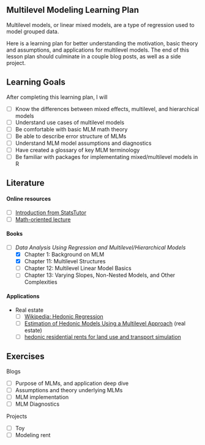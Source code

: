 ## Multilevel Modeling Learning Plan

Multilevel models, or linear mixed models, are a type of regression used to model grouped data. 

Here is a learning plan for better understanding the motivation, basic theory and assumptions, and applications for multilevel models. The end of this lesson plan should culminate in a couple blog posts, as well as a side project. 

## Learning Goals

After completing this learning plan, I will

- [ ] Know the differences between mixed effects, multilevel, and hierarchical models
- [ ] Understand use cases of multilevel models
- [ ] Be comfortable with basic MLM math theory
- [ ] Be able to describe error structure of MLMs
- [ ] Understand MLM model assumptions and diagnostics
- [ ] Have created a glossary of key MLM terminology
- [ ] Be familiar with packages for implementating mixed/multilevel models in R 

## Literature 

#### Online resources
        
- [ ] [Introduction from StatsTutor](http://www.statstutor.ac.uk/resources/uploaded/multilevelmodelling.pdf)
- [ ] [Math-oriented lecture](http://www2.stat.duke.edu/~sayan/Sta613/2018/lec/LMM.pdf)

#### Books 

- [ ] _Data Analysis Using Regression and Multilevel/Hierarchical Models_
    - [x] Chapter 1: Background on MLM
    - [x] Chapter 11: Multilevel Structures
    - [ ] Chapter 12: Multilevel Linear Model Basics
    - [ ] Chapter 13: Varying Slopes, Non-Nested Models, and Other Complexities

#### Applications

- Real estate
    - [ ] [Wikipedia: Hedonic Regression](https://en.wikipedia.org/wiki/Hedonic_regression)
    - [ ] [Estimation of Hedonic Models Using a Multilevel Approach](https://link.springer.com/content/pdf/10.1007/BF03399271.pdf) (real estate)
    - [ ] [hedonic residential rents for land use and transport simulation](https://www.jtlu.org/index.php/jtlu/article/download/117/117)

## Exercises

Blogs 
- [ ] Purpose of MLMs, and application deep dive
- [ ] Assumptions and theory underlying MLMs
- [ ] MLM implementation
- [ ] MLM Diagnostics

Projects
- [ ] Toy
- [ ] Modeling rent
